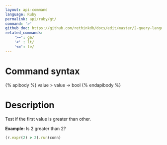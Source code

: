 ```yaml
---
layout: api-command 
language: Ruby
permalink: api/ruby/gt/
command: '>'
github_doc: https://github.com/rethinkdb/docs/edit/master/2-query-language/api/ruby/math-and-logic/gt.md
related_commands:
    '>=': ge/
    '<' : lt/
    '<=': le/
---
```


# Command syntax #

{% apibody %}
value > value &rarr; bool
{% endapibody %}

# Description #

Test if the first value is greater than other.

__Example:__ Is 2 greater than 2?

```rb
(r.expr(2) > 2).run(conn)
```


